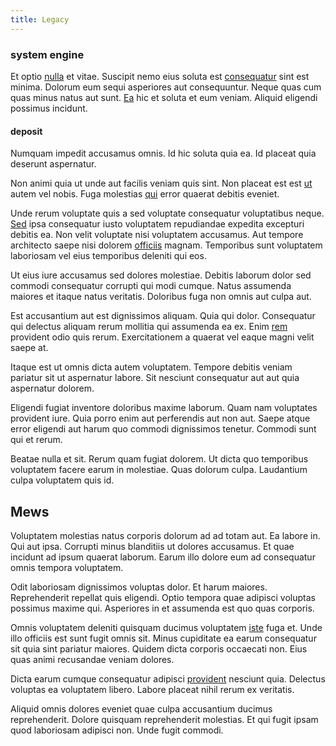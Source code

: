 ```yaml
---
title: Legacy
---
```


### system engine

Et optio [nulla](/facere/odit/licensed_granite_salad.md) et vitae. Suscipit nemo eius soluta est [consequatur](/facere/temporibus/adipisci/molestias/centralized_usability_reboot.md) sint est minima. Dolorum eum sequi asperiores aut consequuntur. Neque quas cum quas minus natus aut sunt. [Ea](/dolore/odio/dignissimos/navigating.md) hic et soluta et eum veniam. Aliquid eligendi possimus incidunt.

#### deposit

Numquam impedit accusamus omnis. Id hic soluta quia ea. Id placeat quia deserunt aspernatur.

Non animi quia ut unde aut facilis veniam quis sint. Non placeat est est [ut](/dolore/odio/neque/repellat/system.md) autem vel nobis. Fuga molestias [qui](/dolore/et/rial_omani_organized.md) error quaerat debitis eveniet.

Unde rerum voluptate quis a sed voluptate consequatur voluptatibus neque. [Sed](/earum/et/personal_loan_account.md) ipsa consequatur iusto voluptatem repudiandae expedita excepturi debitis ea. Non velit voluptate nisi voluptatem accusamus. Aut tempore architecto saepe nisi dolorem [officiis](/facere/temporibus/adipisci/quasi/content.md) magnam. Temporibus sunt voluptatem laboriosam vel eius temporibus deleniti qui eos.

Ut eius iure accusamus sed dolores molestiae. Debitis laborum dolor sed commodi consequatur corrupti qui modi cumque. Natus assumenda maiores et itaque natus veritatis. Doloribus fuga non omnis aut culpa aut.

Est accusantium aut est dignissimos aliquam. Quia qui dolor. Consequatur qui delectus aliquam rerum mollitia qui assumenda ea ex. Enim [rem](/eos/est/autem/baby__tools_&_kids_silver_drive.md) provident odio quis rerum. Exercitationem a quaerat vel eaque magni velit saepe at.

Itaque est ut omnis dicta autem voluptatem. Tempore debitis veniam pariatur sit ut aspernatur labore. Sit nesciunt consequatur aut aut quia aspernatur dolorem.

Eligendi fugiat inventore doloribus maxime laborum. Quam nam voluptates provident iure. Quia porro enim aut perferendis aut non aut. Saepe atque error eligendi aut harum quo commodi dignissimos tenetur. Commodi sunt qui et rerum.

Beatae nulla et sit. Rerum quam fugiat dolorem. Ut dicta quo temporibus voluptatem facere earum in molestiae. Quas dolorum culpa. Laudantium culpa voluptatem quis id.

## Mews

Voluptatem molestias natus corporis dolorum ad ad totam aut. Ea labore in. Qui aut ipsa. Corrupti minus blanditiis ut dolores accusamus. Et quae incidunt ad ipsum quaerat laborum. Earum illo dolore eum ad consequatur omnis tempora voluptatem.

Odit laboriosam dignissimos voluptas dolor. Et harum maiores. Reprehenderit repellat quis eligendi. Optio tempora quae adipisci voluptas possimus maxime qui. Asperiores in et assumenda est quo quas corporis.

Omnis voluptatem deleniti quisquam ducimus voluptatem [iste](/consequatur/ipsam/steel_namibia_kiribati.md) fuga et. Unde illo officiis est sunt fugit omnis sit. Minus cupiditate ea earum consequatur sit quia sint pariatur maiores. Quidem dicta corporis occaecati non. Eius quas animi recusandae veniam dolores.

Dicta earum cumque consequatur adipisci [provident](/alias/executive_sms.md) nesciunt quia. Delectus voluptas ea voluptatem libero. Labore placeat nihil rerum ex veritatis.

Aliquid omnis dolores eveniet quae culpa accusantium ducimus reprehenderit. Dolore quisquam reprehenderit molestias. Et qui fugit ipsam quod laboriosam adipisci non. Unde fugit commodi.
